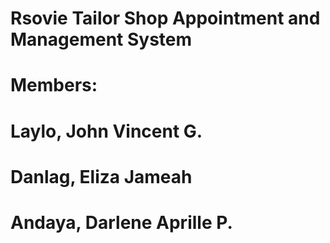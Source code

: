 # Rsovie Tailor Shop Appointment and Management System 

# Members: 
# Laylo, John Vincent G.
# Danlag, Eliza Jameah
# Andaya, Darlene Aprille P.
